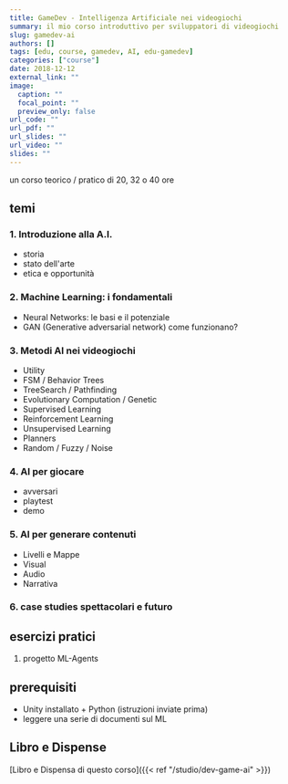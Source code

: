 ```yaml
---
title: GameDev - Intelligenza Artificiale nei videogiochi
summary: il mio corso introduttivo per sviluppatori di videogiochi
slug: gamedev-ai
authors: []
tags: [edu, course, gamedev, AI, edu-gamedev]
categories: ["course"]
date: 2018-12-12
external_link: ""
image:
  caption: ""
  focal_point: ""
  preview_only: false
url_code: ""
url_pdf: ""
url_slides: ""
url_video: ""
slides: ""
---
```


un corso teorico / pratico di 20, 32 o 40 ore

## temi
### 1. Introduzione alla A.I.
- storia
- stato dell'arte
- etica e opportunità
### 2. Machine Learning: i fondamentali
  - Neural Networks: le basi e il potenziale
  - GAN (Generative adversarial network) come funzionano?
### 3. Metodi AI nei videogiochi
  - Utility
  - FSM / Behavior Trees
  - TreeSearch / Pathfinding
  - Evolutionary Computation / Genetic
  - Supervised Learning
  - Reinforcement Learning
  - Unsupervised Learning
  - Planners
  - Random / Fuzzy / Noise
### 4. AI per giocare
  - avversari
  - playtest
  - demo
### 5. AI per generare contenuti
  - Livelli e Mappe
  - Visual
  - Audio
  - Narrativa
### 6. case studies spettacolari e futuro

## esercizi pratici
1. progetto ML-Agents

## prerequisiti
- Unity installato + Python (istruzioni inviate prima)
- leggere una serie di documenti sul ML

## Libro e Dispense
[Libro e Dispensa di questo corso]({{< ref "/studio/dev-game-ai" >}})